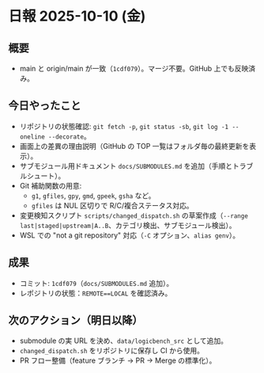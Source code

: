 # 日報 2025-10-10 (金)

## 概要
- main と origin/main が一致（`1cdf079`）。マージ不要。GitHub 上でも反映済み。

## 今日やったこと
- リポジトリの状態確認: `git fetch -p`, `git status -sb`, `git log -1 --oneline --decorate`。
- 画面上の差異の理由説明（GitHub の TOP 一覧はフォルダ毎の最終更新を表示）。
- サブモジュール用ドキュメント `docs/SUBMODULES.md` を追加（手順とトラブルシュート）。
- Git 補助関数の用意:
  - `g1`, `gfiles`, `gpy`, `gmd`, `gpeek`, `gsha` など。
  - `gfiles` は NUL 区切りで R/C/複合ステータス対応。
- 変更検知スクリプト `scripts/changed_dispatch.sh` の草案作成（`--range last|staged|upstream|A..B`、カテゴリ検出、サブモジュール検出）。
- WSL での "not a git repository" 対応（`-C` オプション、`alias genv`）。

## 成果
- コミット: `1cdf079`（`docs/SUBMODULES.md` 追加）。
- レポジトリの状態：`REMOTE==LOCAL` を確認済み。

## 次のアクション（明日以降）
- submodule の実 URL を決め、`data/logicbench_src` として追加。
- `changed_dispatch.sh` をリポジトリに保存し CI から使用。
- PR フロー整備（feature ブランチ → PR → Merge の標準化）。
